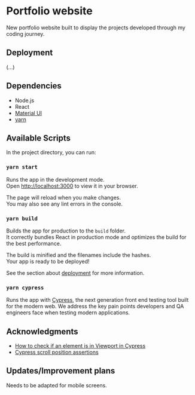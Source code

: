 # Portfolio website

New portfolio website built to display the projects developed through my coding journey.

## Deployment

(...)

## Dependencies

- Node.js
- React
- [Material UI](https://mui.com/)
- [yarn](https://classic.yarnpkg.com/en/)

## Available Scripts

In the project directory, you can run:

### `yarn start`

Runs the app in the development mode.\
Open [http://localhost:3000](http://localhost:3000) to view it in your browser.

The page will reload when you make changes.\
You may also see any lint errors in the console.

### `yarn build`

Builds the app for production to the `build` folder.\
It correctly bundles React in production mode and optimizes the build for the best performance.

The build is minified and the filenames include the hashes.\
Your app is ready to be deployed!

See the section about [deployment](https://facebook.github.io/create-react-app/docs/deployment) for more information.

### `yarn cypress`

Runs the app with [Cypress](https://www.cypress.io/), the next generation front end testing tool built for the modern web. We address the key pain points developers and QA engineers face when testing modern applications.

## Acknowledgments

- [How to check if an element is in Viewport in Cypress](https://www.webtips.dev/webtips/cypress/check-if-element-is-in-viewport)
- [Cypress scroll position assertions](https://codewithhugo.com/cypress-scroll-assertions/)

## Updates/Improvement plans

Needs to be adapted for mobile screens.
